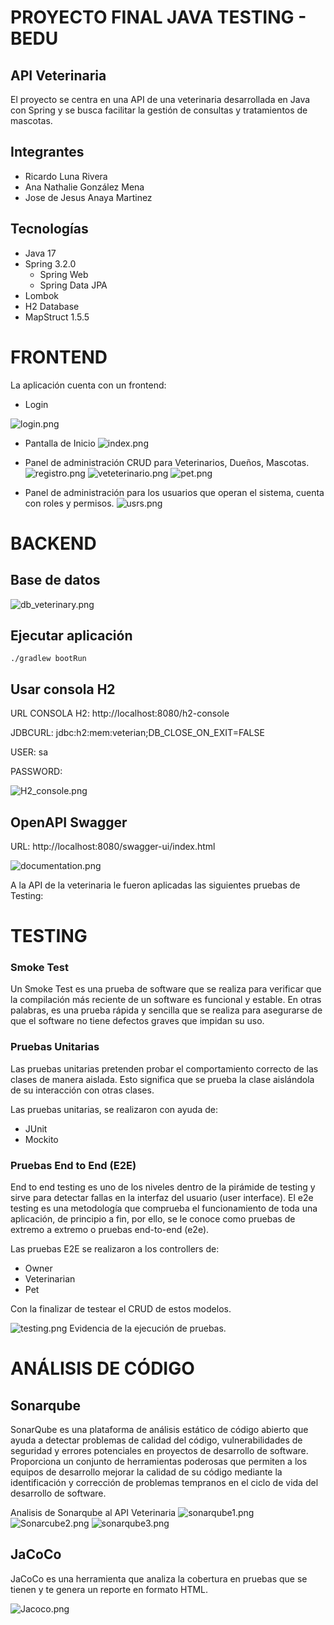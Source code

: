 # PROYECTO FINAL JAVA TESTING - BEDU

## API Veterinaria
El proyecto se centra en una API de una veterinaria desarrollada en Java
con Spring y se busca facilitar la gestión de consultas y tratamientos de mascotas. 

## Integrantes
- Ricardo Luna Rivera
- Ana Nathalie González Mena
- Jose de Jesus Anaya Martinez

## Tecnologías
- Java 17
- Spring 3.2.0
    - Spring Web
    - Spring Data JPA
- Lombok
- H2 Database
- MapStruct 1.5.5

# FRONTEND

La aplicación cuenta con un frontend:

- Login

![login.png](src%2Fimg%2Flogin.png)

- Pantalla de Inicio
![index.png](src%2Fimg%2Findex.png)

- Panel de administración CRUD para Veterinarios, Dueños, Mascotas.
![registro.png](src%2Fimg%2Fregistro.png)
![veteterinario.png](src%2Fimg%2Fveteterinario.png)
![pet.png](src%2Fimg%2Fpet.png)

- Panel de administración para los usuarios que operan el sistema,
cuenta con roles y permisos.
![usrs.png](src%2Fimg%2Fusrs.png)

# BACKEND
## Base de datos
![db_veterinary.png](src%2Fimg%2Fdb_veterinary.png)

## Ejecutar aplicación
`./gradlew bootRun`

## Usar consola H2
URL CONSOLA H2: http://localhost:8080/h2-console

JDBCURL: jdbc:h2:mem:veterian;DB_CLOSE_ON_EXIT=FALSE

USER: sa

PASSWORD:

![H2_console.png](src%2Fimg%2FH2_console.png)

## OpenAPI Swagger
URL: http://localhost:8080/swagger-ui/index.html

![documentation.png](src%2Fimg%2Fdocumentation.png)



A la API de la veterinaria le fueron aplicadas las siguientes pruebas
de Testing:

# TESTING

### Smoke Test
Un Smoke Test es una prueba de software que se realiza para verificar 
que la compilación más reciente de un software es funcional y estable. 
En otras palabras, es una prueba rápida y sencilla que se realiza para 
asegurarse de que el software no tiene defectos graves que impidan su uso.


### Pruebas Unitarias
Las pruebas unitarias pretenden probar el comportamiento correcto de 
las clases de manera aislada. Esto significa que se prueba la 
clase aislándola de su interacción con otras clases.

Las pruebas unitarias, se realizaron con ayuda de:
- JUnit
- Mockito

### Pruebas End to End (E2E)
End to end testing es uno de los niveles dentro de la pirámide 
de testing y sirve para detectar fallas en la interfaz del usuario 
(user interface). El e2e testing es una metodología que comprueba el 
funcionamiento de toda una aplicación, de principio a fin, por ello, 
se le conoce como pruebas de extremo a extremo o pruebas end-to-end (e2e).

Las pruebas E2E se realizaron a los controllers de:
- Owner
- Veterinarian
- Pet

Con la finalizar de testear el CRUD de estos modelos.

![testing.png](src%2Fimg%2Ftesting.png)
Evidencia de la ejecución de pruebas.

# ANÁLISIS DE CÓDIGO

## Sonarqube

SonarQube es una plataforma de análisis estático de código abierto 
que ayuda a detectar problemas de calidad del código, vulnerabilidades 
de seguridad y errores potenciales en proyectos de desarrollo de 
software. Proporciona un conjunto de herramientas poderosas que 
permiten a los equipos de desarrollo mejorar la calidad de su 
código mediante la identificación y corrección de problemas tempranos 
en el ciclo de vida del desarrollo de software.

Analisis de Sonarqube al API Veterinaria
![sonarqube1.png](src%2Fimg%2Fsonarqube1.png)
![Sonarcube2.png](src%2Fimg%2FSonarcube2.png)
![sonarqube3.png](src%2Fimg%2Fsonarqube3.png)


## JaCoCo
JaCoCo es una herramienta que analiza la cobertura en 
pruebas que se tienen y te genera un reporte en formato HTML. 

![Jacoco.png](src%2Fimg%2FJacoco.png)

